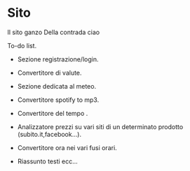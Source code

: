 # Sito
Il sito ganzo
Della contrada ciao

To-do list.

* Sezione registrazione/login.

* Convertitore di valute.
* Sezione dedicata al meteo.
* Convertitore spotify to mp3.
* Convertitore del tempo .
* Analizzatore prezzi su vari siti di un determinato prodotto (subito.it,facebook...).
* Convertitore ora nei vari fusi orari.
* Riassunto testi ecc...

